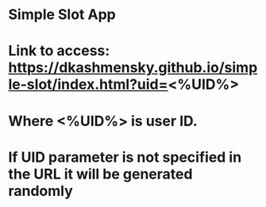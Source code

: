 # Simple Slot App
# Link to access: https://dkashmensky.github.io/simple-slot/index.html?uid=<%UID%>
# Where <%UID%> is user ID.
# If UID parameter is not specified in the URL it will be generated randomly

